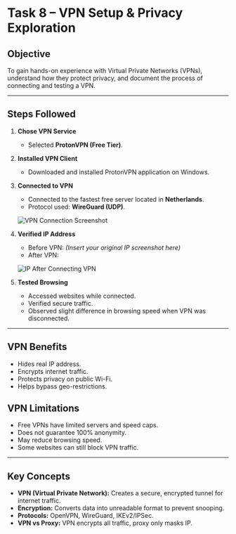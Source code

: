 # Task 8 – VPN Setup & Privacy Exploration

## Objective
To gain hands-on experience with Virtual Private Networks (VPNs), understand how they protect privacy, and document the process of connecting and testing a VPN.

---

## Steps Followed

1. **Chose VPN Service**  
   - Selected **ProtonVPN (Free Tier)**.

2. **Installed VPN Client**  
   - Downloaded and installed ProtonVPN application on Windows.

3. **Connected to VPN**  
   - Connected to the fastest free server located in **Netherlands**.  
   - Protocol used: **WireGuard (UDP)**.

   ![VPN Connection Screenshot](./vpn_connected.png)

4. **Verified IP Address**  
   - Before VPN: *(Insert your original IP screenshot here)*  
   - After VPN:  

   ![IP After Connecting VPN](./ip_after.png)  

5. **Tested Browsing**  
   - Accessed websites while connected.  
   - Verified secure traffic.  
   - Observed slight difference in browsing speed when VPN was disconnected.

---

## VPN Benefits
- Hides real IP address.  
- Encrypts internet traffic.  
- Protects privacy on public Wi-Fi.  
- Helps bypass geo-restrictions.  

## VPN Limitations
- Free VPNs have limited servers and speed caps.  
- Does not guarantee 100% anonymity.  
- May reduce browsing speed.  
- Some websites can still block VPN traffic.  

---

## Key Concepts
- **VPN (Virtual Private Network):** Creates a secure, encrypted tunnel for internet traffic.  
- **Encryption:** Converts data into unreadable format to prevent snooping.  
- **Protocols:** OpenVPN, WireGuard, IKEv2/IPSec.  
- **VPN vs Proxy:** VPN encrypts all traffic, proxy only masks IP.  



